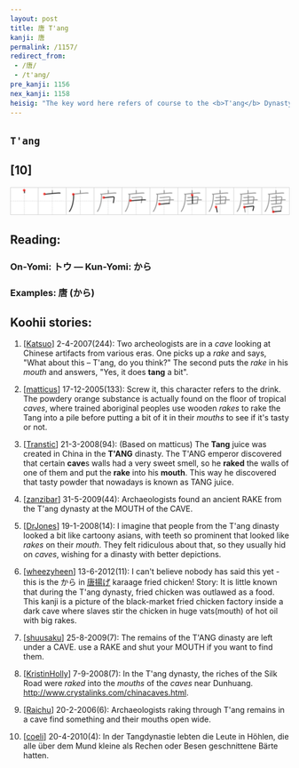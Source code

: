 ```yaml
---
layout: post
title: 唐 T'ang
kanji: 唐
permalink: /1157/
redirect_from:
 - /唐/
 - /t'ang/
pre_kanji: 1156
nex_kanji: 1158
heisig: "The key word here refers of course to the <b>T'ang</b> Dynasty in China (and not to the name of the drink astronauts take with them into outer space, though this could be useful for the next frame). Its elements: <i>cave</i> . . . <i>rake</i> . . . <i>mouth</i>."
---
```


## `T'ang`

## [10]

<div class="stroke"><img src="../images/E59490.png" /></div>

## Reading:

### On-Yomi: トウ &mdash; Kun-Yomi: から

### Examples: 唐 (から)

## Koohii stories:

1) [<a href="http://kanji.koohii.com/profile/Katsuo">Katsuo</a>] 2-4-2007(244): Two archeologists are in a <em>cave</em> looking at Chinese artifacts from various eras. One picks up a <em>rake</em> and says, &quot;What about this – T&#039;ang, do you think?&quot; The second puts the <em>rake</em> in his <em>mouth</em> and answers, &quot;Yes, it does <strong>tang</strong> a bit&quot;. 

2) [<a href="http://kanji.koohii.com/profile/matticus">matticus</a>] 17-12-2005(133): Screw it, this character refers to the drink. The powdery orange substance is actually found on the floor of tropical <em>caves</em>, where trained aboriginal peoples use wooden <em>rakes</em> to rake the Tang into a pile before putting a bit of it in their <em>mouths</em> to see if it&#039;s tasty or not. 

3) [<a href="http://kanji.koohii.com/profile/Transtic">Transtic</a>] 21-3-2008(94): (Based on matticus) The <strong>Tang</strong> juice was created in China in the <strong>T&#039;ANG</strong> dinasty. The T&#039;ANG emperor discovered that certain <strong>cave</strong>s walls had a very sweet smell, so he <strong>raked</strong> the walls of one of them and put the <strong>rake</strong> into his <strong>mouth</strong>. This way he discovered that tasty powder that nowadays is known as TANG juice. 

4) [<a href="http://kanji.koohii.com/profile/zanzibar">zanzibar</a>] 31-5-2009(44): Archaeologists found an ancient RAKE from the T&#039;ang dynasty at the MOUTH of the CAVE. 

5) [<a href="http://kanji.koohii.com/profile/DrJones">DrJones</a>] 19-1-2008(14): I imagine that people from the T&#039;ang dinasty looked a bit like cartoony asians, with teeth so prominent that looked like <em>rakes</em> on their <em>mouth</em>. They felt ridiculous about that, so they usually hid on <em>caves</em>, wishing for a dinasty with better depictions. 

6) [<a href="http://kanji.koohii.com/profile/wheezyheen">wheezyheen</a>] 13-6-2012(11): I can&#039;t believe nobody has said this yet - this is the から in   <a href="http://jisho.org/kanji/details/唐揚げ">唐揚げ</a>   karaage fried chicken! Story: It is little known that during the T&#039;ang dynasty, fried chicken was outlawed as a food. This kanji is a picture of the black-market fried chicken factory inside a dark cave where slaves stir the chicken in huge vats(mouth) of hot oil with big rakes. 

7) [<a href="http://kanji.koohii.com/profile/shuusaku">shuusaku</a>] 25-8-2009(7): The remains of the T&#039;ANG dinasty are left under a CAVE. use a RAKE and shut your MOUTH if you want to find them. 

8) [<a href="http://kanji.koohii.com/profile/KristinHolly">KristinHolly</a>] 7-9-2008(7): In the T&#039;ang dynasty, the riches of the Silk Road were <em>raked</em> into the <em>mouths</em> of the <em>caves</em> near Dunhuang. <a href="http://www.crystalinks.com/chinacaves.html">http://www.crystalinks.com/chinacaves.html</a>. 

9) [<a href="http://kanji.koohii.com/profile/Raichu">Raichu</a>] 20-2-2006(6): Archaeologists raking through T&#039;ang remains in a cave find something and their mouths open wide. 

10) [<a href="http://kanji.koohii.com/profile/coeli">coeli</a>] 20-4-2010(4): In der Tangdynastie lebten die Leute in Höhlen, die alle über dem Mund kleine als Rechen oder Besen geschnittene Bärte hatten. 
